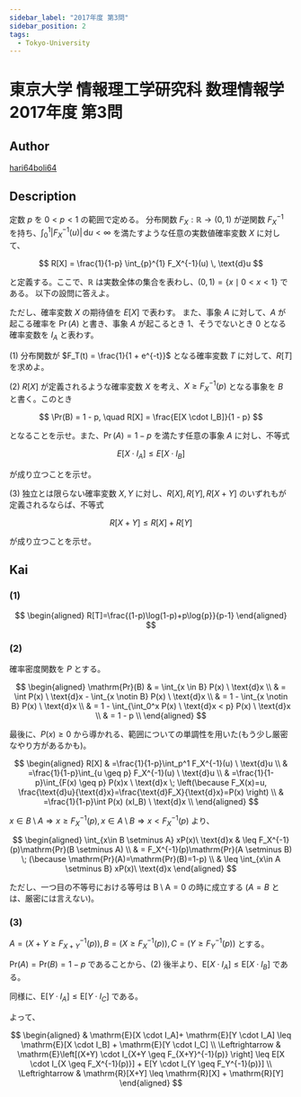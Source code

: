 ```yaml
---
sidebar_label: "2017年度 第3問"
sidebar_position: 2
tags:
  - Tokyo-University
---
```

# 東京大学 情報理工学研究科 数理情報学 2017年度 第3問

## **Author**
[hari64boli64](https://github.com/hari64boli64/GraduateSchoolEntranceExamination)

## **Description**
定数 $p$ を $0 < p < 1$ の範囲で定める。
分布関数 $F_X : \mathbb{R} \rightarrow (0, 1)$ が逆関数 $F_X^{-1}$ を持ち、$\int_{0}^{1} |F_X^{-1}(u)| \, \text{d}u < \infty$ を満たすような任意の実数値確率変数 $X$ に対して、

$$
R[X] = \frac{1}{1-p} \int_{p}^{1} F_X^{-1}(u) \, \text{d}u
$$

と定義する。ここで、$\mathbb{R}$ は実数全体の集合を表わし、$(0, 1) = \{x \mid 0 < x < 1\}$ である。
以下の設問に答えよ。

ただし、確率変数 $X$ の期待値を $E[X]$ で表わす。
また、事象 $A$ に対して、$A$ が起こる確率を $\Pr(A)$ と書き、事象 $A$ が起こるとき $1$、そうでないとき $0$ となる確率変数を $I_A$ と表わす。

(1) 分布関数が $F_T(t) = \frac{1}{1 + e^{-t}}$ となる確率変数 $T$ に対して、$R[T]$ を求めよ。

(2) $R[X]$ が定義されるような確率変数 $X$ を考え、$X \geq F_X^{-1}(p)$ となる事象を $B$ と書く。このとき

$$
\Pr(B) = 1 - p, \quad R[X] = \frac{E[X \cdot I_B]}{1 - p}
$$

となることを示せ。また、$\Pr(A) = 1 - p$ を満たす任意の事象 $A$ に対し、不等式

$$
E[X \cdot I_A] \leq E[X \cdot I_B]
$$

が成り立つことを示せ。

(3) 独立とは限らない確率変数 $X, Y$ に対し、$R[X], R[Y], R[X + Y]$ のいずれもが定義されるならば、不等式

$$
R[X + Y] \leq R[X] + R[Y]
$$

が成り立つことを示せ。


## **Kai**
### (1)

$$
\begin{aligned}
    R[T]=\frac{(1-p)\log(1-p)+p\log{p}}{p-1}
\end{aligned}
$$

### (2)
確率密度関数を $P$ とする。

$$
\begin{aligned}
    \mathrm{Pr}(B) & = \int_{x \in B} P(x) \ \text{d}x                       \\
                   & = \int P(x) \ \text{d}x - \int_{x \notin B} P(x) \ \text{d}x \\
                   & = 1 - \int_{x \notin B} P(x) \ \text{d}x                \\
                   & = 1 - \int_{\int_0^x P(x) \ \text{d}x < p} P(x) \ \text{d}x  \\
                   & = 1 - p                                            \\
\end{aligned}
$$

最後に、$P(x) \geq 0$ から導かれる、範囲についての単調性を用いた(もう少し厳密なやり方があるかも)。

$$
\begin{aligned}
    R[X] & =\frac{1}{1-p}\int_p^1 F_X^{-1}(u) \ \text{d}u                                                            \\
         & =\frac{1}{1-p}\int_{u \geq p} F_X^{-1}(u) \ \text{d}u                                                     \\
         & =\frac{1}{1-p}\int_{F(x) \geq p} P(x)x \ \text{d}x \; \left(\because F_X(x)=u, \frac{\text{d}u}{\text{d}x}=\frac{\text{d}F_X}{\text{d}x}=P(x) \right) \\
         & =\frac{1}{1-p}\int P(x) (xI_B) \ \text{d}x                                                                \\
\end{aligned}
$$

$x \in B \setminus A \Rightarrow x \geq F_X^{-1}(p), x \in A \setminus B \Rightarrow x < F_X^{-1}(p)$ より、

$$
\begin{aligned}
    \int_{x\in B \setminus A} xP(x)\ \text{d}x & \leq F_X^{-1}(p)\mathrm{Pr}(B \setminus A)                                              \\
                                      & = F_X^{-1}(p)\mathrm{Pr}(A \setminus B) \; (\because \mathrm{Pr}(A)=\mathrm{Pr}(B)=1-p) \\
                                      & \leq \int_{x\in A \setminus B} xP(x)\ \text{d}x
\end{aligned}
$$

ただし、一つ目の不等号における等号は $\mathrm{B \setminus A}=0$ の時に成立する ($A=B$ とは、厳密には言えない)。

### (3)
$A=(X+Y \geq F_{X+Y}^{-1}(p)),B=(X \geq F_X^{-1}(p)),C=(Y \geq F_Y^{-1}(p))$ とする。

$\mathrm{Pr}(A)=\mathrm{Pr}(B)=1-p$ であることから、(2) 後半より、$\mathrm{E}[X \cdot I_A] \leq \mathrm{E}[X \cdot I_B]$ である。

同様に、$\mathrm{E}[Y \cdot I_A] \leq \mathrm{E}[Y \cdot I_C]$ である。

よって、

$$
\begin{aligned}
                    & \mathrm{E}[X \cdot I_A]+ \mathrm{E}[Y \cdot I_A] \leq \mathrm{E}[X \cdot I_B] + \mathrm{E}[Y \cdot I_C]                             \\
    \Leftrightarrow & \mathrm{E}\left[(X+Y) \cdot I_{X+Y \geq F_{X+Y}^{-1}(p)} \right] \leq E[X \cdot I_{X \geq F_X^{-1}(p)}] + E[Y \cdot I_{Y \geq F_Y^{-1}(p)}] \\
    \Leftrightarrow & \mathrm{R}[X+Y] \leq \mathrm{R}[X] + \mathrm{R}[Y]
\end{aligned}
$$

